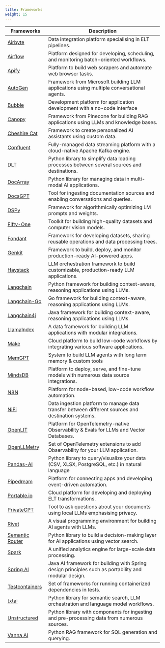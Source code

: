 ```yaml
---
title: Frameworks 
weight: 15
---
```


| Frameworks                            | Description                                                                                          |
| ------------------------------------- | ---------------------------------------------------------------------------------------------------- |
| [Airbyte](./airbyte/)                 | Data integration platform specialising in ELT pipelines.                                             |
| [Airflow](./airflow/)                 | Platform designed for developing, scheduling, and monitoring batch-oriented workflows.               |
| [Apify](./apify/)                     | Platform to build web scrapers and automate web browser tasks.                                       |
| [AutoGen](./autogen/)                 | Framework from Microsoft building LLM applications using multiple conversational agents.             |
| [Bubble](./bubble)                    | Development platform for application development with a no-code interface                            |
| [Canopy](./canopy/)                   | Framework from Pinecone for building RAG applications using LLMs and knowledge bases.                |
| [Cheshire Cat](./cheshire-cat/)       | Framework to create personalized AI assistants using custom data.                                    |
| [Confluent](./confluent/)             | Fully-managed data streaming platform with a cloud-native Apache Kafka engine.                      |
| [DLT](./dlt/)                         | Python library to simplify data loading processes between several sources and destinations.          |
| [DocArray](./docarray/)               | Python library for managing data in multi-modal AI applications.                                     |
| [DocsGPT](./docsgpt/)                 | Tool for ingesting documentation sources and enabling conversations and queries.                     |
| [DSPy](./dspy/)                       | Framework for algorithmically optimizing LM prompts and weights.                                     |
| [Fifty-One](./fifty-one/)             | Toolkit for building high-quality datasets and computer vision models.                               |
| [Fondant](./fondant/)                 | Framework for developing datasets, sharing reusable operations and data processing trees.            |
| [Genkit](./genkit/)                   | Framework to build, deploy, and monitor production-ready AI-powered apps.                            |
| [Haystack](./haystack/)               | LLM orchestration framework to build customizable, production-ready LLM applications.                |
| [Langchain](./langchain/)             | Python framework for building context-aware, reasoning applications using LLMs.                      |
| [Langchain-Go](./langchain-go/)       | Go framework for building context-aware, reasoning applications using LLMs.                          |
| [Langchain4j](./langchain4j/)         | Java framework for building context-aware, reasoning applications using LLMs.                        |
| [LlamaIndex](./llama-index/)          | A data framework for building LLM applications with modular integrations.                            |
| [Make](./make/)                       | Cloud platform to build low-code workflows by integrating various software applications.             |
| [MemGPT](./memgpt/)                   | System to build LLM agents with long term memory & custom tools                                      |
| [MindsDB](./mindsdb/)                 | Platform to deploy, serve, and fine-tune models with numerous data source integrations.              |
| [N8N](./n8n/)                         | Platform for node-based, low-code workflow automation.                                               |
| [NiFi](./nifi/)                       | Data ingestion platform to manage data transfer between different sources and destination systems.   |
| [OpenLIT](./openlit/)                 | Platform for OpenTelemetry-native Observability & Evals for LLMs and Vector Databases.               |
| [OpenLLMetry](./openllmetry/)         | Set of OpenTelemetry extensions to add Observability for your LLM application.                       |
| [Pandas-AI](./pandas-ai/)             | Python library to query/visualize your data (CSV, XLSX, PostgreSQL, etc.) in natural language        |
| [Pipedream](./pipedream/)             | Platform for connecting apps and developing event-driven automation.                                 |
| [Portable.io](./portable/)            | Cloud platform for developing and deploying ELT transformations.                                     |
| [PrivateGPT](./privategpt/)           | Tool to ask questions about your documents using local LLMs emphasising privacy.                     |
| [Rivet](./rivet/)                     | A visual programming environment for building AI agents with LLMs.                                   |
| [Semantic Router](./semantic-router/) | Python library to build a decision-making layer for AI applications using vector search.             |
| [Spark](./spark/)                     | A unified analytics engine for large-scale data processing.                                          |
| [Spring AI](./spring-ai/)             | Java AI framework for building with Spring design principles such as portability and modular design. |
| [Testcontainers](./testcontainers/)   | Set of frameworks for running containerized dependencies in tests.                                   |
| [txtai](./txtai/)                     | Python library for semantic search, LLM orchestration and language model workflows.                  |
| [Unstructured](./unstructured/)       | Python library with components for ingesting and pre-processing data from numerous sources.          |
| [Vanna AI](./vanna-ai/)               | Python RAG framework for SQL generation and querying.                                                |
